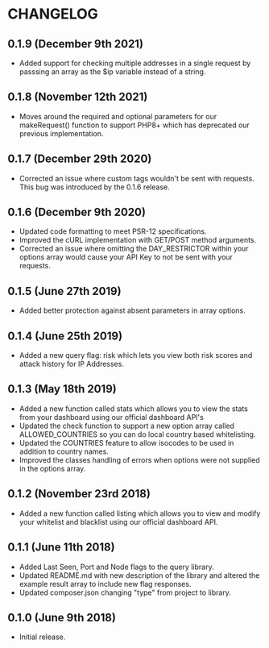 CHANGELOG
=========

0.1.9 (December 9th 2021)
------------------

* Added support for checking multiple addresses in a single request by passsing an
  array as the $ip variable instead of a string.
  

0.1.8 (November 12th 2021)
------------------

* Moves around the required and optional parameters for our makeRequest() function
  to support PHP8+ which has deprecated our previous implementation.
  

0.1.7 (December 29th 2020)
------------------

* Corrected an issue where custom tags wouldn't be sent with requests.
  This bug was introduced by the 0.1.6 release.
  

0.1.6 (December 9th 2020)
------------------

* Updated code formatting to meet PSR-12 specifications.
* Improved the cURL implementation with GET/POST method arguments.
* Corrected an issue where omitting the DAY_RESTRICTOR within your options
  array would cause your API Key to not be sent with your requests.
  

0.1.5 (June 27th 2019)
------------------

* Added better protection against absent parameters in array options.
  

0.1.4 (June 25th 2019)
------------------

* Added a new query flag: risk which lets you view both risk scores
  and attack history for IP Addresses.


0.1.3 (May 18th 2019)
------------------

* Added a new function called stats which allows you to view the stats
  from your dashboard using our official dashboard API's
* Updated the check function to support a new option array called
  ALLOWED_COUNTRIES so you can do local country based whitelisting.
* Updated the COUNTRIES feature to allow isocodes to be used in addition
  to country names.
* Improved the classes handling of errors when options were not supplied
  in the options array.


0.1.2 (November 23rd 2018)
------------------

* Added a new function called listing which allows you to view and modify
  your whitelist and blacklist using our official dashboard API.


0.1.1 (June 11th 2018)
------------------

* Added Last Seen, Port and Node flags to the query library.
* Updated README.md with new description of the library and altered the 
  example result array to include new flag responses.
* Updated composer.json changing "type" from project to library.


0.1.0 (June 9th 2018)
------------------

* Initial release.
